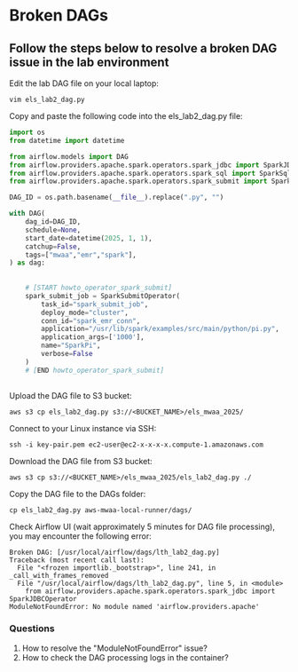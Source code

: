 # Broken DAGs

## Follow the steps below to resolve a broken DAG issue in the lab environment

Edit the lab DAG file on your local laptop:

```
vim els_lab2_dag.py
```

Copy and paste the following code into the els_lab2_dag.py file:

```python
import os
from datetime import datetime

from airflow.models import DAG
from airflow.providers.apache.spark.operators.spark_jdbc import SparkJDBCOperator
from airflow.providers.apache.spark.operators.spark_sql import SparkSqlOperator
from airflow.providers.apache.spark.operators.spark_submit import SparkSubmitOperator

DAG_ID = os.path.basename(__file__).replace(".py", "")

with DAG(
    dag_id=DAG_ID,
    schedule=None,
    start_date=datetime(2025, 1, 1),
    catchup=False,
    tags=["mwaa","emr","spark"],
) as dag:
    
    
    # [START howto_operator_spark_submit]
    spark_submit_job = SparkSubmitOperator(
        task_id="spark_submit_job",
        deploy_mode="cluster",
        conn_id="spark_emr_conn",
        application="/usr/lib/spark/examples/src/main/python/pi.py",
        application_args=['1000'],
        name="SparkPi",
        verbose=False
    )
    # [END howto_operator_spark_submit]
    
```

Upload the DAG file to S3 bucket:

```shell script
aws s3 cp els_lab2_dag.py s3://<BUCKET_NAME>/els_mwaa_2025/
```

Connect to your Linux instance via SSH:

```shell script
ssh -i key-pair.pem ec2-user@ec2-x-x-x-x.compute-1.amazonaws.com
```

Download the DAG file from S3 bucket:

```shell script
aws s3 cp s3://<BUCKET_NAME>/els_mwaa_2025/els_lab2_dag.py ./
```

Copy the DAG file to the DAGs folder:

```shell script
cp els_lab2_dag.py aws-mwaa-local-runner/dags/
```

Check Airflow UI (wait approximately 5 minutes for DAG file processing), you may encounter the following error:

```log
Broken DAG: [/usr/local/airflow/dags/lth_lab2_dag.py]
Traceback (most recent call last):
  File "<frozen importlib._bootstrap>", line 241, in _call_with_frames_removed
  File "/usr/local/airflow/dags/lth_lab2_dag.py", line 5, in <module>
    from airflow.providers.apache.spark.operators.spark_jdbc import SparkJDBCOperator
ModuleNotFoundError: No module named 'airflow.providers.apache'
```

### Questions

1. How to resolve the "ModuleNotFoundError" issue?
2. How to check the DAG processing logs in the container?
